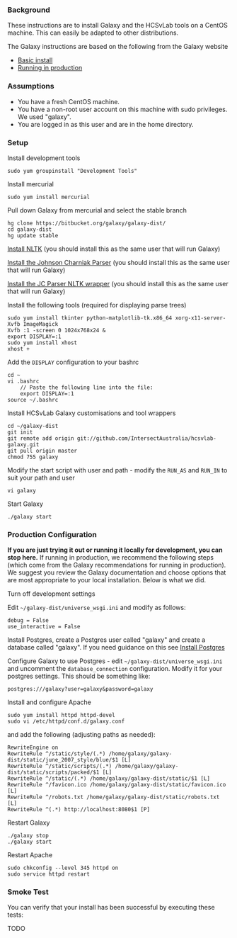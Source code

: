 ### Background
These instructions are to install Galaxy and the HCSvLab tools on a CentOS machine. This can easily be adapted to other distributions.

The Galaxy instructions are based on the following from the Galaxy website
* [Basic install](http://wiki.galaxyproject.org/Admin/Get%20Galaxy) 
* [Running in production](http://wiki.galaxyproject.org/Admin/Config/Performance/ProductionServer)

### Assumptions
* You have a fresh CentOS machine. 
* You have a non-root user account on this machine with sudo privileges. We used "galaxy".
* You are logged in as this user and are in the home directory.

### Setup
Install development tools

    sudo yum groupinstall "Development Tools"

Install mercurial

    sudo yum install mercurial

Pull down Galaxy from mercurial and select the stable branch

    hg clone https://bitbucket.org/galaxy/galaxy-dist/
    cd galaxy-dist
    hg update stable

[Install NLTK](NLTK.md) (you should install this as the same user that will run Galaxy)

[Install the Johnson Charniak Parser](JCParser.md) (you should install this as the same user that will run Galaxy)

[Install the JC Parser NLTK wrapper](JCPNLTKWrapper.md) (you should install this as the same user that will run Galaxy)

Install the following tools (required for displaying parse trees)
    
    sudo yum install tkinter python-matplotlib-tk.x86_64 xorg-x11-server-Xvfb ImageMagick
    Xvfb :1 -screen 0 1024x768x24 &
    export DISPLAY=:1
    sudo yum install xhost
    xhost +
    
Add the `DISPLAY` configuration to your bashrc

    cd ~
    vi .bashrc
        // Paste the following line into the file:
        export DISPLAY=:1
    source ~/.bashrc

Install HCSvLab Galaxy customisations and tool wrappers

    cd ~/galaxy-dist
    git init
    git remote add origin git://github.com/IntersectAustralia/hcsvlab-galaxy.git
    git pull origin master
    chmod 755 galaxy
    
Modify the start script with user and path - modify the `RUN_AS` and `RUN_IN` to suit your path and user    

    vi galaxy
    
Start Galaxy    

    ./galaxy start
    
### Production Configuration    
**If you are just trying it out or running it locally for development, you can stop here.** If running in production, we recommend the following steps (which come from the Galaxy recommendations for running in production). We suggest you review the Galaxy documentation and choose options that are most appropriate to your local installation. Below is what we did.

Turn off development settings

Edit `~/galaxy-dist/universe_wsgi.ini` and modify as follows:

    debug = False
    use_interactive = False

Install Postgres, create a Postgres user called "galaxy" and create a database called "galaxy". If you need guidance on this see [Install Postgres](Postgres.md)

Configure Galaxy to use Postgres - edit `~/galaxy-dist/universe_wsgi.ini` and uncomment the `database_connection` configuration. Modify it for your postgres settings. This should be something like:

    postgres:///galaxy?user=galaxy&password=galaxy
    
Install and configure Apache

    sudo yum install httpd httpd-devel
    sudo vi /etc/httpd/conf.d/galaxy.conf

and add the following (adjusting paths as needed):

    RewriteEngine on
    RewriteRule ^/static/style/(.*) /home/galaxy/galaxy-dist/static/june_2007_style/blue/$1 [L]
    RewriteRule ^/static/scripts/(.*) /home/galaxy/galaxy-dist/static/scripts/packed/$1 [L]
    RewriteRule ^/static/(.*) /home/galaxy/galaxy-dist/static/$1 [L]
    RewriteRule ^/favicon.ico /home/galaxy/galaxy-dist/static/favicon.ico [L]
    RewriteRule ^/robots.txt /home/galaxy/galaxy-dist/static/robots.txt [L]
    RewriteRule ^(.*) http://localhost:8080$1 [P]

Restart Galaxy    

    ./galaxy stop
    ./galaxy start
    
Restart Apache    

    sudo chkconfig --level 345 httpd on
    sudo service httpd restart


### Smoke Test
You can verify that your install has been successful by executing these tests:

TODO
    
